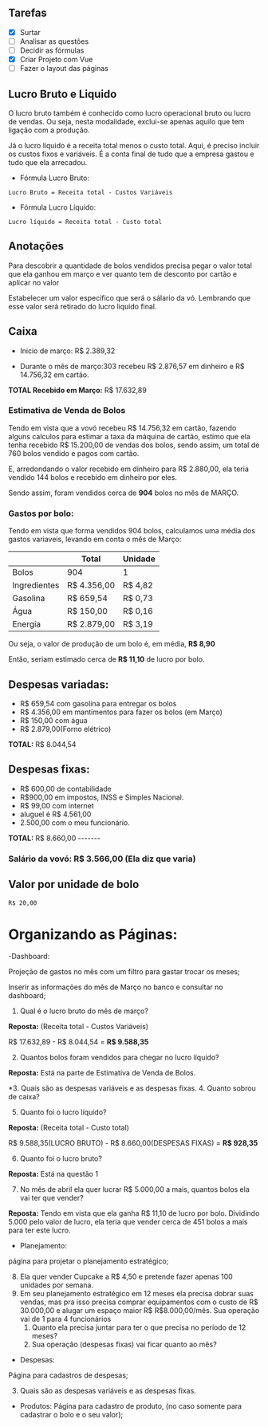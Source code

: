 
## Tarefas

- [x] Surtar
- [ ] Analisar as questões
- [ ] Decidir as fórmulas
- [x] Criar Projeto com Vue
- [ ] Fazer o layout das páginas

## Lucro Bruto e Liquido

O lucro bruto também é conhecido como lucro operacional bruto ou lucro de vendas. Ou seja, nesta modalidade, exclui-se apenas aquilo que tem ligação com a produção.

Já o lucro líquido é a receita total menos o custo total. Aqui, é preciso incluir os custos fixos e variáveis. É a conta final de tudo que a empresa gastou e tudo que ela arrecadou.

- Fórmula Lucro Bruto: 
```
Lucro Bruto = Receita total - Custos Variáveis
```
- Fórmula Lucro Líquido: 
```
Lucro líquido = Receita total - Custo total
```

## Anotações

Para descobrir a quantidade de bolos vendidos precisa pegar o valor total que ela ganhou em março e ver quanto tem de desconto por cartão e aplicar no valor

Estabelecer um valor especifico que será o sálario da vó. Lembrando que esse valor será retirado do lucro liquido final.

## Caixa
- Inicio de março:
R$ 2.389,32 

- Durante o mês de março:303
recebeu R$ 2.876,57 em dinheiro e R$ 14.756,32 em cartão. 

**TOTAL Recebido em Março:** R$ 17.632,89 

### Estimativa de Venda de Bolos

Tendo em vista que a vovó recebeu R$ 14.756,32 em cartão, fazendo alguns calculos para estimar a taxa da máquina de cartão, estimo que ela tenha recebido R$ 15.200,00 de vendas dos bolos, sendo assim, um total de 760 bolos vendido e pagos com cartão.

E, arredondando o valor recebido em dinheiro para R$ 2.880,00, ela teria vendido 144 bolos e recebido em dinheiro por eles.

Sendo assim, foram vendidos cerca de **904** bolos no mês de MARÇO.

### Gastos por bolo:

Tendo em vista que forma vendidos 904 bolos, calculamos uma média dos gastos variaveis, levando em conta o mês de Março:


|            |   Total   | Unidade |  
|------------|-----------|---------|
|Bolos       |    904    |    1    |   
|Ingredientes|R$ 4.356,00| R$ 4,82 |
|Gasolina    |R$ 659,54  | R$ 0,73 |  
|Água        |R$ 150,00  | R$ 0,16 |  
|Energia     |R$ 2.879,00| R$ 3,19 |  

Ou seja, o valor de produção de um bolo é, em média, **R$ 8,90**

Então, seriam estimado cerca de **R$ 11,10** de lucro por bolo.

## Despesas variadas: 
- R$ 659,54 com gasolina para entregar os bolos
- R$ 4.356,00 em mantimentos para fazer os bolos (em Março) 
- R$ 150,00 com água 
- R$ 2.879,00(Forno elétrico)

**TOTAL:** R$ 8.044,54

## Despesas fixas: 
- R$ 600,00 de contabilidade 
- R$900,00 em impostos, INSS e Simples Nacional.
- R$ 99,00 com internet
- aluguel é R$ 4.561,00
- 2.500,00 com o meu funcionário.

**TOTAL:** R$ 8.660,00 -------

### Salário da vovó: R$ 3.566,00 (Ela diz que varia)

## Valor por unidade de bolo
```
R$ 20,00
```

# Organizando as Páginas:

-Dashboard:

Projeção de gastos no mês com um filtro para gastar trocar os meses;

Inserir as informações do mês de Março no banco e consultar no dashboard;

1. Qual é o lucro bruto do mês de março? 

**Reposta:** (Receita total - Custos Variáveis)

R$ 17.632,89 - R$ 8.044,54 = **R$ 9.588,35**

2. Quantos bolos foram vendidos para chegar no lucro líquido?

**Reposta:** Está na parte de Estimativa de Venda de Bolos.

*3. Quais são as despesas variáveis e as despesas fixas.
4. Quanto sobrou de caixa?

5. Quanto foi o lucro líquido?

**Reposta:** (Receita total - Custo total)

R$ 9.588,35(LUCRO BRUTO) - R$ 8.660,00(DESPESAS FIXAS) = **R$ 928,35**

6. Quanto foi o lucro bruto?

**Reposta:** Está na questão 1

7. No mês de abril ela quer lucrar R$ 5.000,00 a mais, quantos bolos ela vai ter que vender?

**Reposta:** Tendo em vista que ela ganha R$ 11,10 de lucro por bolo.
Dividindo 5.000 pelo valor de lucro, ela teria que vender cerca de 451 bolos a mais para ter este lucro.

- Planejamento:

página para projetar o planejamento estratégico;

8. Ela quer vender Cupcake a R$ 4,50 e pretende fazer apenas 100 unidades por semana.
9. Em seu planejamento estratégico  em 12 meses ela precisa dobrar suas vendas, mas pra isso precisa comprar equipamentos com o custo de R$ 30.000,00 e alugar um espaço maior R$ R$8.000,00/mês. Sua operação vai de 1 para 4 funcionários
    1. Quanto ela precisa juntar para ter o que precisa no período de 12 meses?
    2. Sua operação (despesas fixas) vai ficar quanto ao mês?

- Despesas:

Página para cadastros de despesas; 

3. Quais são as despesas variáveis e as despesas fixas.

- Produtos:
Página para cadastro de produto, (no caso somente para cadastrar o bolo e o seu valor);
